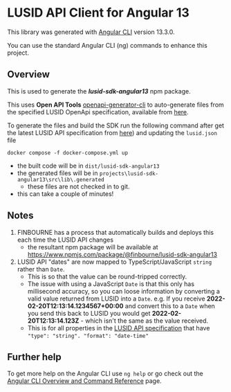 # LUSID API Client for Angular 13

This library was generated with [Angular CLI](https://github.com/angular/angular-cli) version 13.3.0.

You can use the standard Angular CLI (ng) commands to enhance this project.

## Overview

This is used to generate the ***lusid-sdk-angular13*** npm package.

This uses **Open API Tools** [openapi-generator-cli](https://github.com/OpenAPITools/openapi-generator) to auto-generate files from the specified LUSID OpenApi specification, available from 
[here](https://www.lusid.com/api/swagger/index.html).

To generate the files and build the SDK run the following command after get the latest LUSID API specification from [here](https://www.lusid.com/api/swagger/v0/swagger.json)) and updating the `lusid.json` file
```
docker compose -f docker-compose.yml up
```
* the built code will be in `dist/lusid-sdk-angular13`
* the generated files will be in `projects\lusid-sdk-angular13\src\lib\.generated`
    * these files are not checked in to git.
* this can take a couple of minutes!

## Notes
1. FINBOURNE has a process that automatically builds and deploys this each time the LUSID API changes
    * the resultant npm package will be available at https://www.npmjs.com/package/@finbourne/lusid-sdk-angular13
1. LUSID API "dates" are now mapped to TypeScript/JavaScript `string` rather than `Date`. 
    * This is so that the value can be round-tripped correctly.
    * The issue with using a JavaScript `Date` is that this only has millisecond accuracy, so you can loose information by converting a valid value returned from LUSID into a `Date`. e.g. If you receive **2022-02-20T12:13:14.1234567+00:00** and convert this to a `Date` when you  send this back to LUSID you would get **2022-02-20T12:13:14.123Z** - which isn't the same as the value received.
    * This is for all properties in the [LUSID API specification](https://www.lusid.com/api/swagger/v0/swagger.json) that have `"type": "string". "format": "date-time"`

## Further help

To get more help on the Angular CLI use `ng help` or go check out the [Angular CLI Overview and Command Reference](https://angular.io/cli) page.
